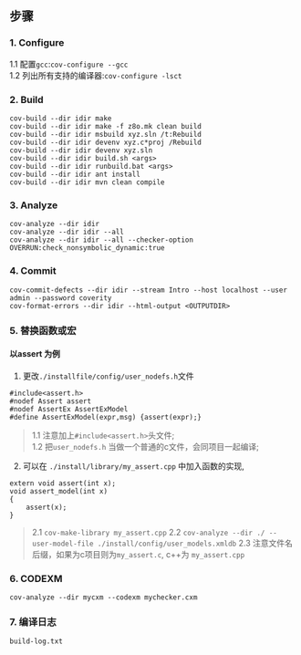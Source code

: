## 步骤
### 1. Configure
1.1 配置`gcc`:`cov-configure --gcc`  
1.2 列出所有支持的编译器:`cov-configure -lsct`    
### 2. Build
`cov-build --dir idir make`  
`cov-build --dir idir make -f z8o.mk clean build`  
`cov-build --dir idir msbuild xyz.sln /t:Rebuild`    
`cov-build --dir idir devenv xyz.c*proj /Rebuild`    
`cov-build --dir idir devenv xyz.sln`    
`cov-build --dir idir build.sh <args>`    
`cov-build --dir idir runbuild.bat <args>`    
`cov-build --dir idir ant install`    
`cov-build --dir idir mvn clean compile`    
### 3. Analyze
`cov-analyze --dir idir`    
`cov-analyze --dir idir --all`    
`cov-analyze --dir idir --all --checker-option OVERRUN:check_nonsymbolic_dynamic:true`    
### 4. Commit
`cov-commit-defects --dir idir --stream Intro --host localhost --user admin --password coverity`    
`cov-format-errors --dir idir --html-output <OUTPUTDIR>`  
### 5. 替换函数或宏  
#### 以assert 为例  
1. 更改`./installfile/config/user_nodefs.h`文件   

```  
#include<assert.h> 
#nodef Assert assert
#nodef AssertEx AssertExModel
#define AssertExModel(expr,msg) {assert(expr);}
```  
>1.1 注意加上`#include<assert.h>`头文件;  
>1.2 把`user_nodefs.h` 当做一个普通的c文件，会同项目一起编译;  

2. 可以在 `./install/library/my_assert.cpp` 中加入函数的实现,  
```
extern void assert(int x);
void assert_model(int x)
{
    assert(x);
}
```
>2.1 `cov-make-library my_assert.cpp`
>2.2 `cov-analyze --dir ./ --user-model-file ./install/config/user_models.xmldb`
>2.3 注意文件名后缀，如果为c项目则为`my_assert.c`, c++为 `my_assert.cpp`  
### 6. CODEXM   
`cov-analyze --dir mycxm --codexm mychecker.cxm`  
### 7. 编译日志
`build-log.txt`